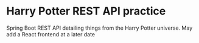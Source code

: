 # Harry Potter REST API practice

Spring Boot REST API detailing things from the Harry Potter universe. May add a React frontend at a later date

